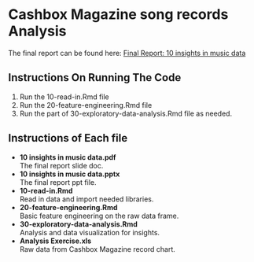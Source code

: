 # Cashbox Magazine song records Analysis


The final report can be found here: [Final Report: 10 insights in music data](https://github.com/waittim/Cashbox-Magazine-song-records-Analysis/blob/master/10%20insights%20in%20music%20data.pdf)


## Instructions On Running The Code

1. Run the 10-read-in.Rmd file
2. Run the 20-feature-engineering.Rmd file
3. Run the part of 30-exploratory-data-analysis.Rmd file as needed.


## Instructions of Each file

- **10 insights in music data.pdf**  
The final report slide doc.
- **10 insights in music data.pptx**  
The final report ppt file.
- **10-read-in.Rmd**  
Read in data and import needed libraries.
- **20-feature-engineering.Rmd**  
Basic feature engineering on the raw data frame.
- **30-exploratory-data-analysis.Rmd**  
Analysis and data visualization for insights.
- **Analysis Exercise.xls**  
Raw data from Cashbox Magazine record chart.


